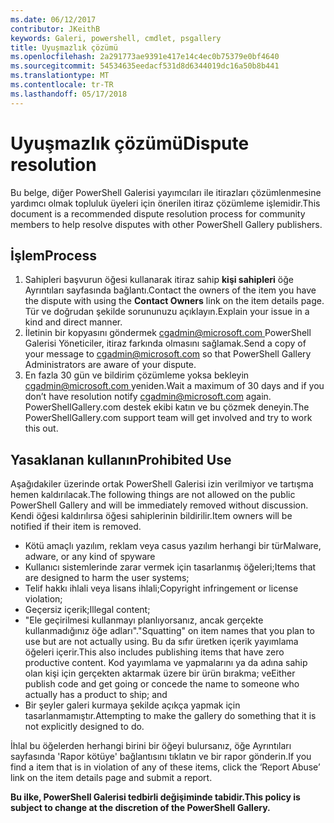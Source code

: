 ```yaml
---
ms.date: 06/12/2017
contributor: JKeithB
keywords: Galeri, powershell, cmdlet, psgallery
title: Uyuşmazlık çözümü
ms.openlocfilehash: 2a291773ae9391e417e14c4ec0b75379e0bf4640
ms.sourcegitcommit: 54534635eedacf531d8d6344019dc16a50b8b441
ms.translationtype: MT
ms.contentlocale: tr-TR
ms.lasthandoff: 05/17/2018
---
```

# <a name="dispute-resolution"></a><span data-ttu-id="3a914-103">Uyuşmazlık çözümü</span><span class="sxs-lookup"><span data-stu-id="3a914-103">Dispute resolution</span></span>

<span data-ttu-id="3a914-104">Bu belge, diğer PowerShell Galerisi yayımcıları ile itirazları çözümlenmesine yardımcı olmak topluluk üyeleri için önerilen itiraz çözümleme işlemidir.</span><span class="sxs-lookup"><span data-stu-id="3a914-104">This document is a recommended dispute resolution process for community members to help resolve disputes with other PowerShell Gallery publishers.</span></span>

## <a name="process"></a><span data-ttu-id="3a914-105">İşlem</span><span class="sxs-lookup"><span data-stu-id="3a914-105">Process</span></span>

1. <span data-ttu-id="3a914-106">Sahipleri başvurun öğesi kullanarak itiraz sahip **kişi sahipleri** öğe Ayrıntıları sayfasında bağlantı.</span><span class="sxs-lookup"><span data-stu-id="3a914-106">Contact the owners of the item you have the dispute with using the **Contact Owners** link on the item details page.</span></span>
<span data-ttu-id="3a914-107">Tür ve doğrudan şekilde sorununuzu açıklayın.</span><span class="sxs-lookup"><span data-stu-id="3a914-107">Explain your issue in a kind and direct manner.</span></span>
2. <span data-ttu-id="3a914-108">İletinin bir kopyasını göndermek [ cgadmin@microsoft.com ](mailto:cgadmin@microsoft.com) PowerShell Galerisi Yöneticiler, itiraz farkında olmasını sağlamak.</span><span class="sxs-lookup"><span data-stu-id="3a914-108">Send a copy of your message to [cgadmin@microsoft.com](mailto:cgadmin@microsoft.com) so that PowerShell Gallery Administrators are aware of your dispute.</span></span>
3. <span data-ttu-id="3a914-109">En fazla 30 gün ve bildirim çözümleme yoksa bekleyin [ cgadmin@microsoft.com ](mailto:cgadmin@microsoft.com) yeniden.</span><span class="sxs-lookup"><span data-stu-id="3a914-109">Wait a maximum of 30 days and if you don’t have resolution notify [cgadmin@microsoft.com](mailto:cgadmin@microsoft.com) again.</span></span>
<span data-ttu-id="3a914-110">PowerShellGallery.com destek ekibi katın ve bu çözmek deneyin.</span><span class="sxs-lookup"><span data-stu-id="3a914-110">The PowerShellGallery.com support team will get involved and try to work this out.</span></span>


## <a name="prohibited-use"></a><span data-ttu-id="3a914-111">Yasaklanan kullanın</span><span class="sxs-lookup"><span data-stu-id="3a914-111">Prohibited Use</span></span>

<span data-ttu-id="3a914-112">Aşağıdakiler üzerinde ortak PowerShell Galerisi izin verilmiyor ve tartışma hemen kaldırılacak.</span><span class="sxs-lookup"><span data-stu-id="3a914-112">The following things are not allowed on the public PowerShell Gallery and will be immediately removed without discussion.</span></span>  <span data-ttu-id="3a914-113">Kendi öğesi kaldırılırsa öğesi sahiplerinin bildirilir.</span><span class="sxs-lookup"><span data-stu-id="3a914-113">Item owners will be notified if their item is removed.</span></span>

- <span data-ttu-id="3a914-114">Kötü amaçlı yazılım, reklam veya casus yazılım herhangi bir tür</span><span class="sxs-lookup"><span data-stu-id="3a914-114">Malware, adware, or any kind of spyware</span></span>
- <span data-ttu-id="3a914-115">Kullanıcı sistemlerinde zarar vermek için tasarlanmış öğeleri;</span><span class="sxs-lookup"><span data-stu-id="3a914-115">Items that are designed to harm the user systems;</span></span>
- <span data-ttu-id="3a914-116">Telif hakkı ihlali veya lisans ihlali;</span><span class="sxs-lookup"><span data-stu-id="3a914-116">Copyright infringement or license violation;</span></span>
- <span data-ttu-id="3a914-117">Geçersiz içerik;</span><span class="sxs-lookup"><span data-stu-id="3a914-117">Illegal content;</span></span>
- <span data-ttu-id="3a914-118">"Ele geçirilmesi kullanmayı planlıyorsanız, ancak gerçekte kullanmadığınız öğe adları".</span><span class="sxs-lookup"><span data-stu-id="3a914-118">"Squatting" on item names that you plan to use but are not actually using.</span></span> <span data-ttu-id="3a914-119">Bu da sıfır üretken içerik yayımlama öğeleri içerir.</span><span class="sxs-lookup"><span data-stu-id="3a914-119">This also includes publishing items that have zero productive content.</span></span>
<span data-ttu-id="3a914-120">Kod yayımlama ve yapmalarını ya da adına sahip olan kişi için gerçekten aktarmak üzere bir ürün bırakma; ve</span><span class="sxs-lookup"><span data-stu-id="3a914-120">Either publish code and get going or concede the name to someone who actually has a product to ship; and</span></span>
- <span data-ttu-id="3a914-121">Bir şeyler galeri kurmaya şekilde açıkça yapmak için tasarlanmamıştır.</span><span class="sxs-lookup"><span data-stu-id="3a914-121">Attempting to make the gallery do something that it is not explicitly designed to do.</span></span>


<span data-ttu-id="3a914-122">İhlal bu öğelerden herhangi birini bir öğeyi bulursanız, öğe Ayrıntıları sayfasında 'Rapor kötüye' bağlantısını tıklatın ve bir rapor gönderin.</span><span class="sxs-lookup"><span data-stu-id="3a914-122">If you find a item that is in violation of any of these items, click the ‘Report Abuse’ link on the item details page and submit a report.</span></span>

<span data-ttu-id="3a914-123">**Bu ilke, PowerShell Galerisi tedbirli değişiminde tabidir.**</span><span class="sxs-lookup"><span data-stu-id="3a914-123">**This policy is subject to change at the discretion of the PowerShell Gallery.**</span></span>